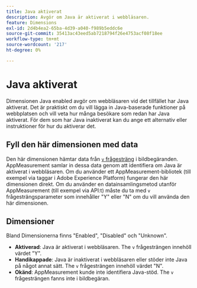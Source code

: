 ```yaml
---
title: Java aktiverat
description: Avgör om Java är aktiverat i webbläsaren.
feature: Dimensions
exl-id: 2d4b4ea2-65ba-4d39-a040-f989b5eddc6e
source-git-commit: 35413ac43eed5ab7218794f26e4753acf08f18ee
workflow-type: tm+mt
source-wordcount: '217'
ht-degree: 0%

---
```


# Java aktiverat

Dimensionen Java enabled avgör om webbläsaren vid det tillfället har Java aktiverat. Det är praktiskt om du vill lägga in Java-baserade funktioner på webbplatsen och vill veta hur många besökare som redan har Java aktiverat. För dem som har Java inaktiverat kan du ange ett alternativ eller instruktioner för hur du aktiverar det.

## Fyll den här dimensionen med data

Den här dimensionen hämtar data från [`v` frågesträng](/help/implement/validate/query-parameters.md) i bildbegäranden. AppMeasurement samlar in dessa data genom att identifiera om Java är aktiverat i webbläsaren. Om du använder ett AppMeasurement-bibliotek (till exempel via taggar i Adobe Experience Platform) fungerar den här dimensionen direkt. Om du använder en datainsamlingsmetod utanför AppMeasurement (till exempel via API:t) måste du ta med `v` frågesträngsparameter som innehåller &quot;Y&quot; eller &quot;N&quot; om du vill använda den här dimensionen.

## Dimensioner

Bland Dimensionerna finns &quot;Enabled&quot;, &quot;Disabled&quot; och &quot;Unknown&quot;.

* **Aktiverad**: Java är aktiverat i webbläsaren. The `v` frågesträngen innehöll värdet &quot;Y&quot;.
* **Handikappade**: Java är inaktiverat i webbläsaren eller stöder inte Java på något annat sätt. The `v` frågesträngen innehöll värdet &quot;N&quot;.
* **Okänd**: AppMeasurement kunde inte identifiera Java-stöd. The `v` frågesträngen fanns inte i bildbegäran.
